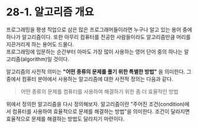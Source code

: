 # 28-1. 알고리즘 개요

프로그래밍을 평생 직업으로 삼은 많은 프로그래머들이라면 누구나 알고 있는 용어 중에 하나가 알고리즘이다. 또한 아무리 컴퓨터를 전공한 
사람들이라도 알고리즘만큼 머리를 지끈거리게 하는 용어도 드물다.   
프로그래밍에 입문하는 순간부터 아마도 가장 많이 사용하는 영어 단어 중의 하나는 알고리즘(algorithm)일 것이다.   

알고리즘의 사전적 의미는 __"어떤 종류의 문제를 풀기 위한 특별한 방법"__ 을 의미한다. 그 중에서 컴퓨터 분야에서 사용하는 알고리즘에
대한 사전적 정의는 다음과 같다.

> 어떤 종류의 문제를 컴퓨터를 사용하여 해결하기 위한 좀 더 효율적인 방법

위에서 정의한 알고리즘을 다시 정의해보자. 알고리즘이란 "주어진 조건(condition)에서 컴퓨터를 사용하여 효율적으로 문제를 해결하는 방법"을
의미한다. 조건이 달라지면 효율적으로 문제를 해결하는 방법도 달라지기 마련이다.
